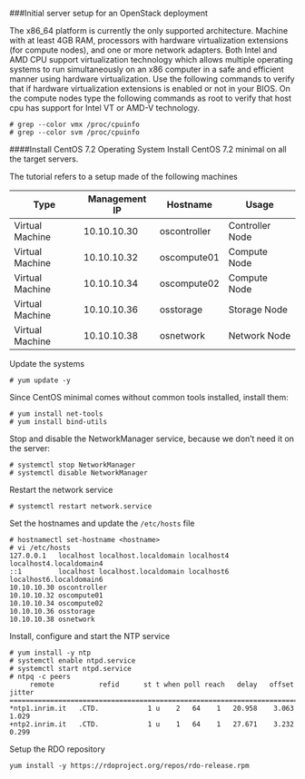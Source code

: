 ###Initial server setup for an OpenStack deployment

The x86_64 platform is currently the only supported architecture. Machine with at least 4GB RAM, processors with hardware virtualization extensions (for compute nodes), and one or more network adapters. Both Intel and AMD CPU support virtualization technology which allows multiple operating systems to run simultaneously on an x86 computer in a safe and efficient manner using hardware virtualization. Use the following commands to verify that if hardware virtualization extensions is enabled or not in your BIOS. On the compute nodes type the following commands as root to verify that host cpu has support for Intel VT or AMD-V technology.

```
# grep --color vmx /proc/cpuinfo
# grep --color svm /proc/cpuinfo
```

####Install CentOS 7.2 Operating System
Install CentOS 7.2 minimal on all the target servers.

The tutorial refers to a setup made of the following machines

|Type|Management IP|Hostname|Usage|
|---|------------|-----------|-------------------|
|Virtual Machine |10.10.10.30 |oscontroller |Controller Node|
|Virtual Machine |10.10.10.32 |oscompute01 |Compute Node|
|Virtual Machine |10.10.10.34 |oscompute02 |Compute Node|
|Virtual Machine |10.10.10.36 |osstorage |Storage Node|
|Virtual Machine |10.10.10.38 |osnetwork |Network Node |

Update the systems

``# yum update -y``

Since CentOS minimal comes without common tools installed, install them:

```
# yum install net-tools
# yum install bind-utils
```

Stop and disable the NetworkManager service, because we don’t need it on the server:
```
# systemctl stop NetworkManager 
# systemctl disable NetworkManager
```
Restart the network service

```
# systemctl restart network.service
```

Set the hostnames and update the ``/etc/hosts`` file
```
# hostnamectl set-hostname <hostname>
# vi /etc/hosts
127.0.0.1   localhost localhost.localdomain localhost4 localhost4.localdomain4
::1         localhost localhost.localdomain localhost6 localhost6.localdomain6
10.10.10.30 oscontroller
10.10.10.32 oscompute01
10.10.10.34 oscompute02
10.10.10.36 osstorage
10.10.10.38 osnetwork
```

Install, configure and start the NTP service
```
# yum install -y ntp
# systemctl enable ntpd.service
# systemctl start ntpd.service
# ntpq -c peers
     remote           refid      st t when poll reach   delay   offset  jitter
==============================================================================
*ntp1.inrim.it   .CTD.            1 u    2   64    1   20.958    3.063   1.029
+ntp2.inrim.it   .CTD.            1 u    1   64    1   27.671    3.232   0.299
```

Setup the RDO repository

```
yum install -y https://rdoproject.org/repos/rdo-release.rpm
```
